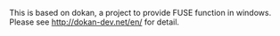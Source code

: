 This is based on dokan, a project to provide FUSE function in windows. Please see http://dokan-dev.net/en/ for detail.